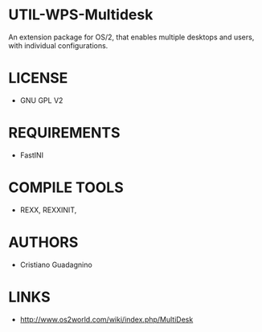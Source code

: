 UTIL-WPS-Multidesk
==================

An extension package for OS/2, that enables multiple desktops and users, with individual configurations.

LICENSE
===============
- GNU GPL V2

REQUIREMENTS
===============
* FastINI

COMPILE TOOLS
===============
* REXX, REXXINIT, 

AUTHORS
===============
* Cristiano Guadagnino

LINKS
===============
* http://www.os2world.com/wiki/index.php/MultiDesk





